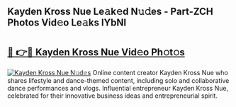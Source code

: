 ## Kayden Kross Nue Le𝚊k𝚎d N𝚞𝚍es - Part-ZCH Photos Vid𝚎o Le𝚊ks lYbNl

# <h2><a href="http://fb83u0.evod.top/?m=Kayden+Kross+Nue">🔗 👉🔴 Kayden Kross Nue Vid𝚎o Ph𝚘t𝚘s</a></h2>

[![Kayden Kross Nue N𝚞d𝚎s](https://i.imgur.com/8V9OHl7.gif)](http://fb83u0.evod.top/?m=Kayden+Kross+Nue)
Online content creator Kayden Kross Nue who shares lifestyle and dance-themed content, including solo and collaborative dance performances and vlogs. Influential entrepreneur Kayden Kross Nue, celebrated for their innovative business ideas and entrepreneurial spirit. 
